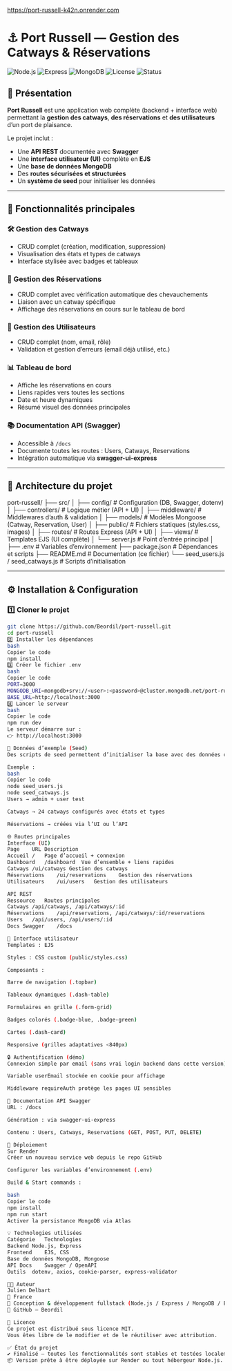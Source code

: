 https://port-russell-k42n.onrender.com



# ⚓ Port Russell — Gestion des Catways & Réservations


![Node.js](https://img.shields.io/badge/Node.js-18%2B-green)
![Express](https://img.shields.io/badge/Express-4.x-lightgrey)
![MongoDB](https://img.shields.io/badge/MongoDB-6.x-brightgreen)
![License](https://img.shields.io/badge/License-MIT-blue)
![Status](https://img.shields.io/badge/Status-Finalisé-success)

## 📖 Présentation

**Port Russell** est une application web complète (backend + interface web) permettant la **gestion des catways**, **des réservations** et **des utilisateurs** d’un port de plaisance.

Le projet inclut :
- Une **API REST** documentée avec **Swagger**
- Une **interface utilisateur (UI)** complète en **EJS**
- Une **base de données MongoDB**
- Des **routes sécurisées et structurées**
- Un **système de seed** pour initialiser les données

---

## 🧩 Fonctionnalités principales

### 🛠️ Gestion des Catways
- CRUD complet (création, modification, suppression)
- Visualisation des états et types de catways
- Interface stylisée avec badges et tableaux

### 📅 Gestion des Réservations
- CRUD complet avec vérification automatique des chevauchements
- Liaison avec un catway spécifique
- Affichage des réservations en cours sur le tableau de bord

### 👤 Gestion des Utilisateurs
- CRUD complet (nom, email, rôle)
- Validation et gestion d’erreurs (email déjà utilisé, etc.)

### 📊 Tableau de bord
- Affiche les réservations en cours
- Liens rapides vers toutes les sections
- Date et heure dynamiques
- Résumé visuel des données principales

### 📚 Documentation API (Swagger)
- Accessible à `/docs`
- Documente toutes les routes : Users, Catways, Reservations
- Intégration automatique via **swagger-ui-express**

---

## 🧠 Architecture du projet

port-russell/
├── src/
│ ├── config/ # Configuration (DB, Swagger, dotenv)
│ ├── controllers/ # Logique métier (API + UI)
│ ├── middleware/ # Middlewares d’auth & validation
│ ├── models/ # Modèles Mongoose (Catway, Reservation, User)
│ ├── public/ # Fichiers statiques (styles.css, images)
│ ├── routes/ # Routes Express (API + UI)
│ ├── views/ # Templates EJS (UI complète)
│ └── server.js # Point d’entrée principal
│
├── .env # Variables d’environnement
├── package.json # Dépendances et scripts
├── README.md # Documentation (ce fichier)
└── seed_users.js / seed_catways.js # Scripts d’initialisation



---

## ⚙️ Installation & Configuration

### 1️⃣ Cloner le projet
```bash
git clone https://github.com/Beordil/port-russell.git
cd port-russell
2️⃣ Installer les dépendances
bash
Copier le code
npm install
3️⃣ Créer le fichier .env
bash
Copier le code
PORT=3000
MONGODB_URI=mongodb+srv://<user>:<password>@cluster.mongodb.net/port-russell
BASE_URL=http://localhost:3000
4️⃣ Lancer le serveur
bash
Copier le code
npm run dev
Le serveur démarre sur :
👉 http://localhost:3000

🧪 Données d’exemple (Seed)
Des scripts de seed permettent d’initialiser la base avec des données cohérentes.

Exemple :
bash
Copier le code
node seed_users.js
node seed_catways.js
Users → admin + user test

Catways → 24 catways configurés avec états et types

Réservations → créées via l’UI ou l’API

🌐 Routes principales
Interface (UI)
Page	URL	Description
Accueil	/	Page d’accueil + connexion
Dashboard	/dashboard	Vue d’ensemble + liens rapides
Catways	/ui/catways	Gestion des catways
Réservations	/ui/reservations	Gestion des réservations
Utilisateurs	/ui/users	Gestion des utilisateurs

API REST
Ressource	Routes principales
Catways	/api/catways, /api/catways/:id
Réservations	/api/reservations, /api/catways/:id/reservations
Users	/api/users, /api/users/:id
Docs Swagger	/docs

🎨 Interface utilisateur
Templates : EJS

Styles : CSS custom (public/styles.css)

Composants :

Barre de navigation (.topbar)

Tableaux dynamiques (.dash-table)

Formulaires en grille (.form-grid)

Badges colorés (.badge-blue, .badge-green)

Cartes (.dash-card)

Responsive (grilles adaptatives <840px)

🔒 Authentification (démo)
Connexion simple par email (sans vrai login backend dans cette version)

Variable userEmail stockée en cookie pour affichage

Middleware requireAuth protège les pages UI sensibles

📘 Documentation API Swagger
URL : /docs

Génération : via swagger-ui-express

Contenu : Users, Catways, Reservations (GET, POST, PUT, DELETE)

🚀 Déploiement
Sur Render
Créer un nouveau service web depuis le repo GitHub

Configurer les variables d’environnement (.env)

Build & Start commands :

bash
Copier le code
npm install
npm run start
Activer la persistance MongoDB via Atlas

💡 Technologies utilisées
Catégorie	Technologies
Backend	Node.js, Express
Frontend	EJS, CSS
Base de données	MongoDB, Mongoose
API Docs	Swagger / OpenAPI
Outils	dotenv, axios, cookie-parser, express-validator

🧑‍💻 Auteur
Julien Delbart
📍 France
💼 Conception & développement fullstack (Node.js / Express / MongoDB / EJS)
🔗 GitHub – Beordil

📜 Licence
Ce projet est distribué sous licence MIT.
Vous êtes libre de le modifier et de le réutiliser avec attribution.

✅ État du projet
✔️ Finalisé — toutes les fonctionnalités sont stables et testées localement.
📦 Version prête à être déployée sur Render ou tout hébergeur Node.js.
